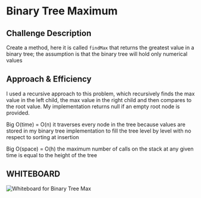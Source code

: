 # Binary Tree Maximum

## Challenge Description

Create a method, here it is called ```findMax``` that returns the greatest value in a binary tree; the assumption is that the binary tree will hold only numerical values

## Approach & Efficiency

I used a recursive approach to this problem, which recursively finds the max value in the left child, the max value in the right child and then compares to the root value. My implementation returns null if an empty root node is provided.

Big O(time) = O(n) it traverses every node in the tree because values are stored in my binary tree implementation to fill the tree level by level with no respect to sorting at insertion

Big O(space) = O(h) the maximum number of calls on the stack at any given time is equal to the height of the tree

## WHITEBOARD

![Whiteboard for Binary Tree Max](../../assets/binary-tree-max)
